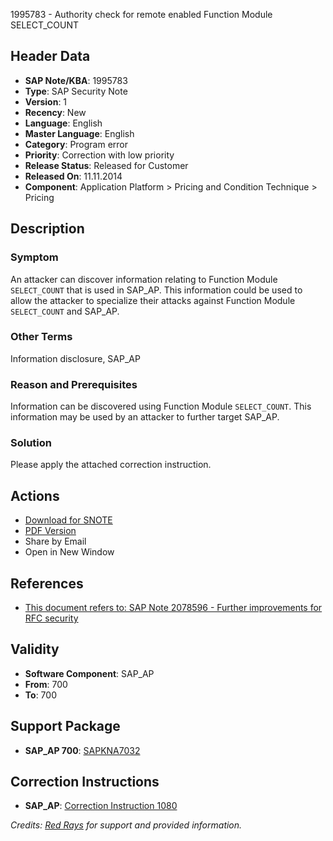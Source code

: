 1995783 - Authority check for remote enabled Function Module SELECT_COUNT

## Header Data
- **SAP Note/KBA**: 1995783
- **Type**: SAP Security Note
- **Version**: 1
- **Recency**: New
- **Language**: English
- **Master Language**: English
- **Category**: Program error
- **Priority**: Correction with low priority
- **Release Status**: Released for Customer
- **Released On**: 11.11.2014
- **Component**: Application Platform > Pricing and Condition Technique > Pricing

## Description

### Symptom
An attacker can discover information relating to Function Module `SELECT_COUNT` that is used in SAP_AP.
This information could be used to allow the attacker to specialize their attacks against Function Module `SELECT_COUNT` and SAP_AP.

### Other Terms
Information disclosure, SAP_AP

### Reason and Prerequisites
Information can be discovered using Function Module `SELECT_COUNT`.
This information may be used by an attacker to further target SAP_AP.

### Solution
Please apply the attached correction instruction.

## Actions
- [Download for SNOTE](https://notesdownloads.sap.com/note/0040000011779682017)
- [PDF Version](https://userapps.support.sap.com/sap/support/sfm/notes/print/0001995783?language=en-US&token=4E7CD947754F39669D2C5951922F5772)
- Share by Email
- Open in New Window

## References
- [This document refers to: SAP Note 2078596 - Further improvements for RFC security](https://me.sap.com/notes/2078596)

## Validity
- **Software Component**: SAP_AP
- **From**: 700
- **To**: 700

## Support Package
- **SAP_AP 700**: [SAPKNA7032](https://me.sap.com/supportpackage/SAPKNA7032)

## Correction Instructions
- **SAP_AP**: [Correction Instruction 1080](https://me.sap.com/corrins/0001995783/1080)

*Credits: [Red Rays](https://redrays.io) for support and provided information.*